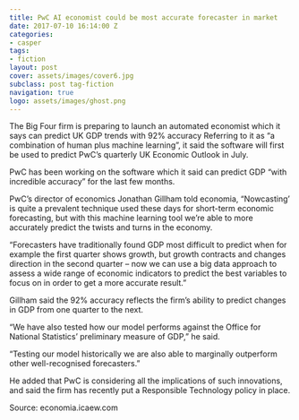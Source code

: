 ```yaml
---
title: PwC AI economist could be most accurate forecaster in market
date: 2017-07-10 16:14:00 Z
categories:
- casper
tags:
- fiction
layout: post
cover: assets/images/cover6.jpg
subclass: post tag-fiction
navigation: true
logo: assets/images/ghost.png
---
```


The Big Four firm is preparing to launch an automated economist which it says can predict UK GDP trends with 92% accuracy
Referring to it as “a combination of human plus machine learning”, it said the software will first be used to predict PwC’s quarterly UK Economic Outlook in July.

PwC has been working on the software which it said can predict GDP “with incredible accuracy” for the last few months.

PwC’s director of economics Jonathan Gillham told economia, “Nowcasting’ is quite a prevalent technique used these days for short-term economic forecasting, but with this machine learning tool we’re able to more accurately predict the twists and turns in the economy.

“Forecasters have traditionally found GDP most difficult to predict when for example the first quarter shows growth, but growth contracts and changes direction in the second quarter – now we can use a big data approach to assess a wide range of economic indicators to predict the best variables to focus on in order to get a more accurate result.”

Gillham said the 92% accuracy reflects the firm’s ability to predict changes in GDP from one quarter to the next.

“We have also tested how our model performs against the Office for National Statistics’ preliminary measure of GDP,” he said.

“Testing our model historically we are also able to marginally outperform other well-recognised forecasters.”

He added that PwC is considering all the implications of such innovations, and said the firm has recently put a Responsible Technology policy in place.

Source: economia.icaew.com

